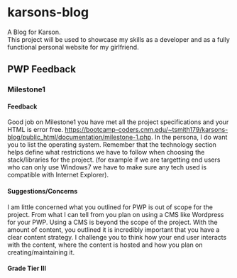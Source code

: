 # karsons-blog
A Blog for Karson. <br>
This project will be used to showcase my skills as a developer and as a fully 
functional personal website for my girlfriend.
## PWP Feedback 
### Milestone1
#### Feedback
Good job on Milestone1 you have met all the project specifications and your HTML is error free. https://bootcamp-coders.cnm.edu/~tsmith179/karsons-blog/public_html/documentation/milestone-1.php. In the persona, I do want you to list the operating system. Remember that the technology section helps define what restrictions we have to follow when choosing the stack/libraries for the project. (for example if we are targetting end users who can only use Windows7 we have to make sure any tech used is compatible with Internet Explorer). 
#### Suggestions/Concerns
I am little concerned what you outlined for PWP is out of scope for the project. From what I can tell from you plan on using a CMS like Wordpress for your PWP. Using a CMS is beyond the scope of the project. With the amount of content, you outlined it is incredibly important that you have a clear content strategy. I challenge you to think how your end user interacts with the content, where the content is hosted and how you plan on creating/maintaining it.
#### Grade Tier III
